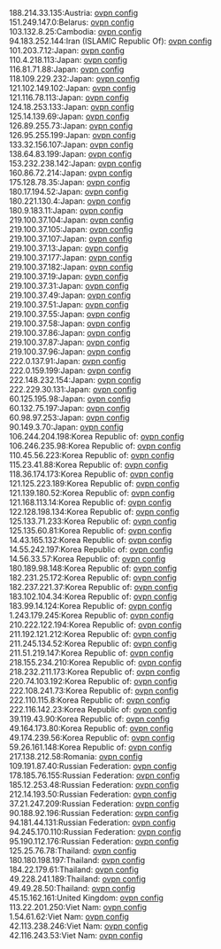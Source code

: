188.214.33.135:Austria: [ovpn config](vpn/188_214_33_135.ovpn)  
151.249.147.0:Belarus: [ovpn config](vpn/151_249_147_0.ovpn)  
103.132.8.25:Cambodia: [ovpn config](vpn/103_132_8_25.ovpn)  
94.183.252.144:Iran (ISLAMIC Republic Of): [ovpn config](vpn/94_183_252_144.ovpn)  
101.203.7.12:Japan: [ovpn config](vpn/101_203_7_12.ovpn)  
110.4.218.113:Japan: [ovpn config](vpn/110_4_218_113.ovpn)  
116.81.71.88:Japan: [ovpn config](vpn/116_81_71_88.ovpn)  
118.109.229.232:Japan: [ovpn config](vpn/118_109_229_232.ovpn)  
121.102.149.102:Japan: [ovpn config](vpn/121_102_149_102.ovpn)  
121.116.78.113:Japan: [ovpn config](vpn/121_116_78_113.ovpn)  
124.18.253.133:Japan: [ovpn config](vpn/124_18_253_133.ovpn)  
125.14.139.69:Japan: [ovpn config](vpn/125_14_139_69.ovpn)  
126.89.255.73:Japan: [ovpn config](vpn/126_89_255_73.ovpn)  
126.95.255.199:Japan: [ovpn config](vpn/126_95_255_199.ovpn)  
133.32.156.107:Japan: [ovpn config](vpn/133_32_156_107.ovpn)  
138.64.83.199:Japan: [ovpn config](vpn/138_64_83_199.ovpn)  
153.232.238.142:Japan: [ovpn config](vpn/153_232_238_142.ovpn)  
160.86.72.214:Japan: [ovpn config](vpn/160_86_72_214.ovpn)  
175.128.78.35:Japan: [ovpn config](vpn/175_128_78_35.ovpn)  
180.17.194.52:Japan: [ovpn config](vpn/180_17_194_52.ovpn)  
180.221.130.4:Japan: [ovpn config](vpn/180_221_130_4.ovpn)  
180.9.183.11:Japan: [ovpn config](vpn/180_9_183_11.ovpn)  
219.100.37.104:Japan: [ovpn config](vpn/219_100_37_104.ovpn)  
219.100.37.105:Japan: [ovpn config](vpn/219_100_37_105.ovpn)  
219.100.37.107:Japan: [ovpn config](vpn/219_100_37_107.ovpn)  
219.100.37.13:Japan: [ovpn config](vpn/219_100_37_13.ovpn)  
219.100.37.177:Japan: [ovpn config](vpn/219_100_37_177.ovpn)  
219.100.37.182:Japan: [ovpn config](vpn/219_100_37_182.ovpn)  
219.100.37.19:Japan: [ovpn config](vpn/219_100_37_19.ovpn)  
219.100.37.31:Japan: [ovpn config](vpn/219_100_37_31.ovpn)  
219.100.37.49:Japan: [ovpn config](vpn/219_100_37_49.ovpn)  
219.100.37.51:Japan: [ovpn config](vpn/219_100_37_51.ovpn)  
219.100.37.55:Japan: [ovpn config](vpn/219_100_37_55.ovpn)  
219.100.37.58:Japan: [ovpn config](vpn/219_100_37_58.ovpn)  
219.100.37.86:Japan: [ovpn config](vpn/219_100_37_86.ovpn)  
219.100.37.87:Japan: [ovpn config](vpn/219_100_37_87.ovpn)  
219.100.37.96:Japan: [ovpn config](vpn/219_100_37_96.ovpn)  
222.0.137.91:Japan: [ovpn config](vpn/222_0_137_91.ovpn)  
222.0.159.199:Japan: [ovpn config](vpn/222_0_159_199.ovpn)  
222.148.232.154:Japan: [ovpn config](vpn/222_148_232_154.ovpn)  
222.229.30.131:Japan: [ovpn config](vpn/222_229_30_131.ovpn)  
60.125.195.98:Japan: [ovpn config](vpn/60_125_195_98.ovpn)  
60.132.75.197:Japan: [ovpn config](vpn/60_132_75_197.ovpn)  
60.98.97.253:Japan: [ovpn config](vpn/60_98_97_253.ovpn)  
90.149.3.70:Japan: [ovpn config](vpn/90_149_3_70.ovpn)  
106.244.204.198:Korea Republic of: [ovpn config](vpn/106_244_204_198.ovpn)  
106.246.235.98:Korea Republic of: [ovpn config](vpn/106_246_235_98.ovpn)  
110.45.56.223:Korea Republic of: [ovpn config](vpn/110_45_56_223.ovpn)  
115.23.41.88:Korea Republic of: [ovpn config](vpn/115_23_41_88.ovpn)  
118.36.174.173:Korea Republic of: [ovpn config](vpn/118_36_174_173.ovpn)  
121.125.223.189:Korea Republic of: [ovpn config](vpn/121_125_223_189.ovpn)  
121.139.180.52:Korea Republic of: [ovpn config](vpn/121_139_180_52.ovpn)  
121.168.113.14:Korea Republic of: [ovpn config](vpn/121_168_113_14.ovpn)  
122.128.198.134:Korea Republic of: [ovpn config](vpn/122_128_198_134.ovpn)  
125.133.71.233:Korea Republic of: [ovpn config](vpn/125_133_71_233.ovpn)  
125.135.60.81:Korea Republic of: [ovpn config](vpn/125_135_60_81.ovpn)  
14.43.165.132:Korea Republic of: [ovpn config](vpn/14_43_165_132.ovpn)  
14.55.242.197:Korea Republic of: [ovpn config](vpn/14_55_242_197.ovpn)  
14.56.33.57:Korea Republic of: [ovpn config](vpn/14_56_33_57.ovpn)  
180.189.98.148:Korea Republic of: [ovpn config](vpn/180_189_98_148.ovpn)  
182.231.25.172:Korea Republic of: [ovpn config](vpn/182_231_25_172.ovpn)  
182.237.221.37:Korea Republic of: [ovpn config](vpn/182_237_221_37.ovpn)  
183.102.104.34:Korea Republic of: [ovpn config](vpn/183_102_104_34.ovpn)  
183.99.14.124:Korea Republic of: [ovpn config](vpn/183_99_14_124.ovpn)  
1.243.179.245:Korea Republic of: [ovpn config](vpn/1_243_179_245.ovpn)  
210.222.122.194:Korea Republic of: [ovpn config](vpn/210_222_122_194.ovpn)  
211.192.121.212:Korea Republic of: [ovpn config](vpn/211_192_121_212.ovpn)  
211.245.134.52:Korea Republic of: [ovpn config](vpn/211_245_134_52.ovpn)  
211.51.219.147:Korea Republic of: [ovpn config](vpn/211_51_219_147.ovpn)  
218.155.234.210:Korea Republic of: [ovpn config](vpn/218_155_234_210.ovpn)  
218.232.211.173:Korea Republic of: [ovpn config](vpn/218_232_211_173.ovpn)  
220.74.103.192:Korea Republic of: [ovpn config](vpn/220_74_103_192.ovpn)  
222.108.241.73:Korea Republic of: [ovpn config](vpn/222_108_241_73.ovpn)  
222.110.115.8:Korea Republic of: [ovpn config](vpn/222_110_115_8.ovpn)  
222.116.142.23:Korea Republic of: [ovpn config](vpn/222_116_142_23.ovpn)  
39.119.43.90:Korea Republic of: [ovpn config](vpn/39_119_43_90.ovpn)  
49.164.173.80:Korea Republic of: [ovpn config](vpn/49_164_173_80.ovpn)  
49.174.239.56:Korea Republic of: [ovpn config](vpn/49_174_239_56.ovpn)  
59.26.161.148:Korea Republic of: [ovpn config](vpn/59_26_161_148.ovpn)  
217.138.212.58:Romania: [ovpn config](vpn/217_138_212_58.ovpn)  
109.191.87.40:Russian Federation: [ovpn config](vpn/109_191_87_40.ovpn)  
178.185.76.155:Russian Federation: [ovpn config](vpn/178_185_76_155.ovpn)  
185.12.253.48:Russian Federation: [ovpn config](vpn/185_12_253_48.ovpn)  
212.14.193.50:Russian Federation: [ovpn config](vpn/212_14_193_50.ovpn)  
37.21.247.209:Russian Federation: [ovpn config](vpn/37_21_247_209.ovpn)  
90.188.92.196:Russian Federation: [ovpn config](vpn/90_188_92_196.ovpn)  
94.181.44.131:Russian Federation: [ovpn config](vpn/94_181_44_131.ovpn)  
94.245.170.110:Russian Federation: [ovpn config](vpn/94_245_170_110.ovpn)  
95.190.112.176:Russian Federation: [ovpn config](vpn/95_190_112_176.ovpn)  
125.25.76.78:Thailand: [ovpn config](vpn/125_25_76_78.ovpn)  
180.180.198.197:Thailand: [ovpn config](vpn/180_180_198_197.ovpn)  
184.22.179.61:Thailand: [ovpn config](vpn/184_22_179_61.ovpn)  
49.228.241.189:Thailand: [ovpn config](vpn/49_228_241_189.ovpn)  
49.49.28.50:Thailand: [ovpn config](vpn/49_49_28_50.ovpn)  
45.15.162.161:United Kingdom: [ovpn config](vpn/45_15_162_161.ovpn)  
113.22.201.250:Viet Nam: [ovpn config](vpn/113_22_201_250.ovpn)  
1.54.61.62:Viet Nam: [ovpn config](vpn/1_54_61_62.ovpn)  
42.113.238.246:Viet Nam: [ovpn config](vpn/42_113_238_246.ovpn)  
42.116.243.53:Viet Nam: [ovpn config](vpn/42_116_243_53.ovpn)  

